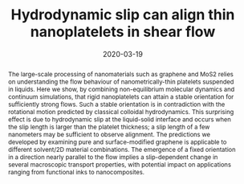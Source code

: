 ---
title: "Hydrodynamic slip can align thin nanoplatelets in shear flow"
date: 2020-03-19
publishDate: 2020-03-19
authors: ["Catherine Kamal", "**Junkai Zhang**", "Lorenzo Botto"]
publication_types: ["2"]
abstract: "The large-scale processing of nanomaterials such as graphene and MoS2 relies on understanding the flow behaviour of nanometrically-thin platelets suspended in liquids. Here we show, by combining non-equilibrium molecular dynamics and continuum simulations, that rigid nanoplatelets can attain a stable orientation for sufficiently strong flows. Such a stable orientation is in contradiction with the rotational motion predicted by classical colloidal hydrodynamics. This surprising effect is due to hydrodynamic slip at the liquid-solid interface and occurs when the slip length is larger than the platelet thickness; a slip length of a few nanometers may be sufficient to observe alignment. The predictions we developed by examining pure and surface-modified graphene is applicable to different solvent/2D material combinations. The emergence of a fixed orientation in a direction nearly parallel to the flow implies a slip-dependent change in several macroscopic transport properties, with potential impact on applications ranging from functional inks to nanocomposites."
featured: true
publication: "Nature Communications, 11, 2425"
links:
  - icon_pack: fas
    icon: scroll
    name: Link
    url: 'https://doi.org/10.1038/s41467-020-15939-w'
  - icon_pack: fab
    icon: github
    name: Input files
    url: 'https://github.com/simongravelle/lammps-input-files'
  - icon_pack: fas
    icon: newspaper
    name: FYFD article
    url: 'https://fyfluiddynamics.com/2020/07/when-shear-meets-slip/?doing_wp_cron=1674394728.7015271186828613281250'
---